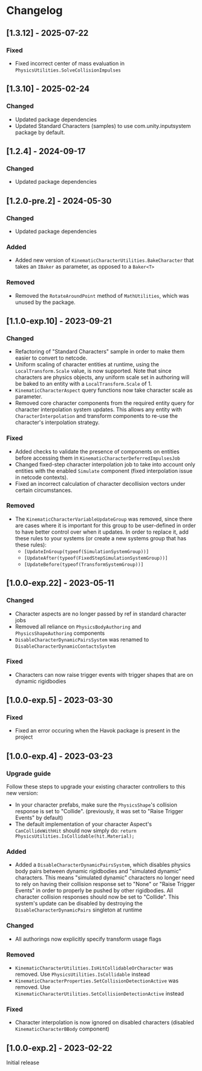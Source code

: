 # Changelog


## [1.3.12] - 2025-07-22

### Fixed
* Fixed incorrect center of mass evaluation in `PhysicsUtilities.SolveCollisionImpulses`


## [1.3.10] - 2025-02-24

### Changed
* Updated package dependencies
* Updated Standard Characters (samples) to use com.unity.inputsystem package by default.


## [1.2.4] - 2024-09-17

### Changed
* Updated package dependencies



## [1.2.0-pre.2] - 2024-05-30

### Changed
* Updated package dependencies

### Added
* Added new version of `KinematicCharacterUtilities.BakeCharacter` that takes an `IBaker` as parameter, as opposed to a `Baker<T>`

### Removed
* Removed the `RotateAroundPoint` method of `MathUtilities`, which was unused by the package.


## [1.1.0-exp.10] - 2023-09-21

### Changed
* Refactoring of "Standard Characters" sample in order to make them easier to convert to netcode.
* Uniform scaling of character entities at runtime, using the `LocalTransform.Scale` value, is now supported. Note that since characters are physics objects, any uniform scale set in authoring will be baked to an entity with a `LocalTransform.Scale` of 1.
* `KinematicCharacterAspect` query functions now take character scale as parameter.
* Removed core character components from the required entity query for character interpolation system updates. This allows any entity with `CharacterInterpolation` and transform components to re-use the character's interpolation strategy.

### Fixed
* Added checks to validate the presence of components on entities before accessing them in `KinematicCharacterDeferredImpulsesJob`
* Changed fixed-step character interpolation job to take into account only entities with the enabled `Simulate` component (fixed interpolation issue in netcode contexts).
* Fixed an incorrect calculation of character decollision vectors under certain circumstances.

### Removed
* The `KinematicCharacterVariableUpdateGroup` was removed, since there are cases where it is important for this group to be user-defined in order to have better control over when it updates. In order to replace it, add these rules to your systems (or create a new systems group that has these rules):
    * `[UpdateInGroup(typeof(SimulationSystemGroup))]`
    * `[UpdateAfter(typeof(FixedStepSimulationSystemGroup))]`
    * `[UpdateBefore(typeof(TransformSystemGroup))]`


## [1.0.0-exp.22] - 2023-05-11

### Changed

* Character aspects are no longer passed by ref in standard character jobs
* Removed all reliance on `PhysicsBodyAuthoring` and `PhysicsShapeAuthoring` components
* `DisableCharacterDynamicPairsSystem` was renamed to `DisableCharacterDynamicContactsSystem`

### Fixed

* Characters can now raise trigger events with trigger shapes that are on dynamic rigidbodies


## [1.0.0-exp.5] - 2023-03-30

### Fixed

* Fixed an error occuring when the Havok package is present in the project


## [1.0.0-exp.4] - 2023-03-23

### Upgrade guide

Follow these steps to upgrade your existing character controllers to this new version:
* In your character prefabs, make sure the `PhysicsShape`'s collision response is set to "Collide". (previously, it was set to "Raise Trigger Events" by default)
* The default implementation of your character Aspect's `CanCollideWithHit` should now simply do: `return PhysicsUtilities.IsCollidable(hit.Material);`

### Added

* Added a `DisableCharacterDynamicPairsSystem`, which disables physics body pairs between dynamic rigidbodies and "simulated dynamic" characters. This means "simulated dynamic" characters no longer need to rely on having their collision response set to "None" or "Raise Trigger Events" in order to properly be pushed by other rigidbodies. All character collision responses should now be set to "Collide". This system's update can be disabled by destroying the `DisableCharacterDynamicPairs` singleton at runtime

### Changed

* All authorings now explicitly specify transform usage flags

### Removed

* `KinematicCharacterUtilities.IsHitCollidableOrCharacter` was removed. Use `PhysicsUtilities.IsCollidable` instead
* `KinematicCharacterProperties.SetCollisionDetectionActive` was removed. Use `KinematicCharacterUtilities.SetCollisionDetectionActive` instead

### Fixed

* Character interpolation is now ignored on disabled characters (disabled `KinematicCharacterBBody` component)


## [1.0.0-exp.2] - 2023-02-22

Initial release
